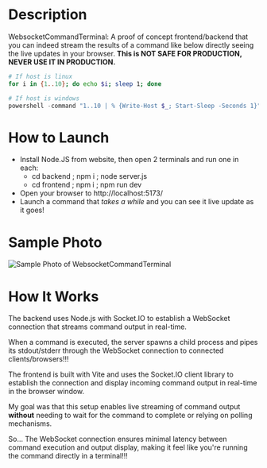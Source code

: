 # Description
WebsocketCommandTerminal: A proof of concept frontend/backend that you can indeed stream the results of a command like below directly seeing the live updates in your browser. **This is NOT SAFE FOR PRODUCTION, NEVER USE IT IN PRODUCTION.**

```bash
# If host is linux
for i in {1..10}; do echo $i; sleep 1; done
```
```powershell
# If host is windows
powershell -command "1..10 | % {Write-Host $_; Start-Sleep -Seconds 1}"
```

# How to Launch
* Install Node.JS from website, then open 2 terminals and run one in each:
  * cd backend ; npm i ; node server.js
  * cd frontend ; npm i ; npm run dev
* Open your browser to http://localhost:5173/
* Launch a command that _takes a while_ and you can see it live update as it goes!

# Sample Photo
![Sample Photo of WebsocketCommandTerminal](https://github.com/user-attachments/assets/212fba48-db98-4ce2-b063-655e56b3d547 "A sample photo of the WebsocketCommandTerminal webpage.")

# How It Works
The backend uses Node.js with Socket.IO to establish a WebSocket connection that streams command output in real-time. 

When a command is executed, the server spawns a child process and pipes its stdout/stderr through the WebSocket connection to connected clients/browsers!!!

The frontend is built with Vite and uses the Socket.IO client library to establish the connection and display incoming command output in real-time in the browser window.

My goal was that this setup enables live streaming of command output **without** needing to wait for the command to complete or relying on polling mechanisms. 

So... The WebSocket connection ensures minimal latency between command execution and output display, making it feel like you're running the command directly in a terminal!!!